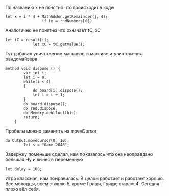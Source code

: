 По названию x не понятно что происходит в коде
```
let x = i * 4 + MathAddon.getRemainder(j, 4); 
                if (x = rndNumbers[0])             
```

Аналогично не понятно что охначает tC, xC
```
let tC = result[i];
            let xC = tC.getValue();
```

Тут добавил уничтожение массивов в массиве и уничтожения рандомайзера
```
method void dispose () {
        var int i;
        let i = 0;
        while(i < 4)
        {
            do board[i].dispose();
            let i = i + 1;
        }  
        do board.dispose();
        do rnd.dispose;
        do Memory.deAlloc(this);
        return;
    }
```

Пробелы можно заменять на moveCursor
```
do Output.moveCursor(0, 10);
        let s = "Game 2048";
```
Задержку поменьше сделал, нам показалось что она неоправдано большая
Ну и вынес в переменную
```
let delay = 100;
```

Игра классная, нам понравилась.
В целом работает и работает хорошо. Все молодцы, всем ставлю 5, кроме Гриши, Грише ставлю 4.
Сегодня плохо вёл себя.